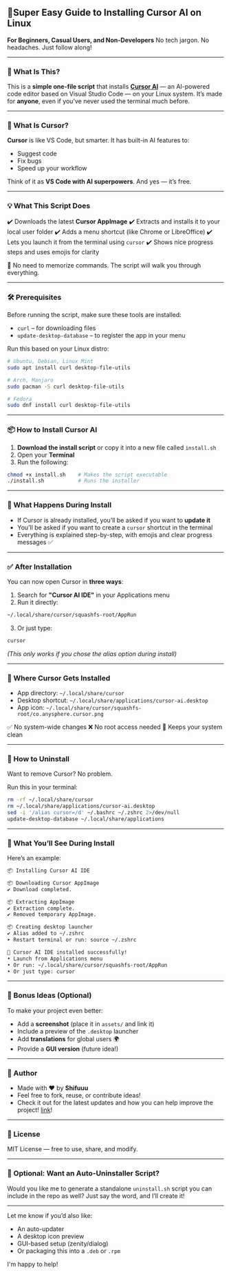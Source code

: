 ## 📘Super Easy Guide to Installing Cursor AI on Linux

**For Beginners, Casual Users, and Non-Developers**
No tech jargon. No headaches. Just follow along!

---

### 🚀 What Is This?

This is a **simple one-file script** that installs [**Cursor AI**](https://cursor.so) — an AI-powered code editor based on Visual Studio Code — on your Linux system.
It’s made for **anyone**, even if you’ve never used the terminal much before.

---

### 🧠 What Is Cursor?

**Cursor** is like VS Code, but smarter. It has built-in AI features to:

* Suggest code
* Fix bugs
* Speed up your workflow

Think of it as **VS Code with AI superpowers**. And yes — it’s free.

---

### 💡 What This Script Does

✔️ Downloads the latest **Cursor AppImage**
✔️ Extracts and installs it to your local user folder
✔️ Adds a menu shortcut (like Chrome or LibreOffice)
✔️ Lets you launch it from the terminal using `cursor`
✔️ Shows nice progress steps and uses emojis for clarity

🧘 No need to memorize commands. The script will walk you through everything.

---

### 🛠️ Prerequisites

Before running the script, make sure these tools are installed:

* `curl` – for downloading files
* `update-desktop-database` – to register the app in your menu

Run this based on your Linux distro:

```bash
# Ubuntu, Debian, Linux Mint
sudo apt install curl desktop-file-utils

# Arch, Manjaro
sudo pacman -S curl desktop-file-utils

# Fedora
sudo dnf install curl desktop-file-utils
```

---

### 📦 How to Install Cursor AI

1. **Download the install script** or copy it into a new file called `install.sh`
2. Open your **Terminal**
3. Run the following:

```bash
chmod +x install.sh    # Makes the script executable
./install.sh           # Runs the installer
```

---

### 💬 What Happens During Install

* If Cursor is already installed, you’ll be asked if you want to **update it**
* You’ll be asked if you want to create a `cursor` shortcut in the terminal
* Everything is explained step-by-step, with emojis and clear progress messages ✅

---

### ✅ After Installation

You can now open Cursor in **three ways**:

1. Search for **"Cursor AI IDE"** in your Applications menu
2. Run it directly:

```bash
~/.local/share/cursor/squashfs-root/AppRun
```

3. Or just type:

```bash
cursor
```

*(This only works if you chose the alias option during install)*

---

### 📁 Where Cursor Gets Installed

* App directory: `~/.local/share/cursor`
* Desktop shortcut: `~/.local/share/applications/cursor-ai.desktop`
* App icon: `~/.local/share/cursor/squashfs-root/co.anysphere.cursor.png`

✅ No system-wide changes
❌ No root access needed
🧼 Keeps your system clean

---

### 🧹 How to Uninstall

Want to remove Cursor? No problem.

Run this in your terminal:

```bash
rm -rf ~/.local/share/cursor
rm ~/.local/share/applications/cursor-ai.desktop
sed -i '/alias cursor=/d' ~/.bashrc ~/.zshrc 2>/dev/null
update-desktop-database ~/.local/share/applications
```

---

### 👀 What You’ll See During Install

Here’s an example:

```bash
📦 Installing Cursor AI IDE

📦 Downloading Cursor AppImage
✔ Download completed.

📦 Extracting AppImage
✔ Extraction complete.
✔ Removed temporary AppImage.

📦 Creating desktop launcher
✔ Alias added to ~/.zshrc
➤ Restart terminal or run: source ~/.zshrc

🎉 Cursor AI IDE installed successfully!
• Launch from Applications menu
• Or run: ~/.local/share/cursor/squashfs-root/AppRun
• Or just type: cursor
```

---

### 📸 Bonus Ideas (Optional)

To make your project even better:

* Add a **screenshot** (place it in `assets/` and link it)
* Include a preview of the `.desktop` launcher
* Add **translations** for global users 🌍
* Provide a **GUI version** (future idea!)

---

### 👤 Author

* Made with ❤️ by **Shifuuu**
* Feel free to fork, reuse, or contribute ideas!
* Check it out for the latest updates and how you can help improve the project! [link](https://github.com/Shifuuu31/cursor_installer)!

---



### 📄 License

MIT License — free to use, share, and modify.

---

### 🔧 Optional: Want an Auto-Uninstaller Script?

Would you like me to generate a standalone `uninstall.sh` script you can include in the repo as well? Just say the word, and I’ll create it!

---

Let me know if you’d also like:

* An auto-updater
* A desktop icon preview
* GUI-based setup (zenity/dialog)
* Or packaging this into a `.deb` or `.rpm`

I'm happy to help!
